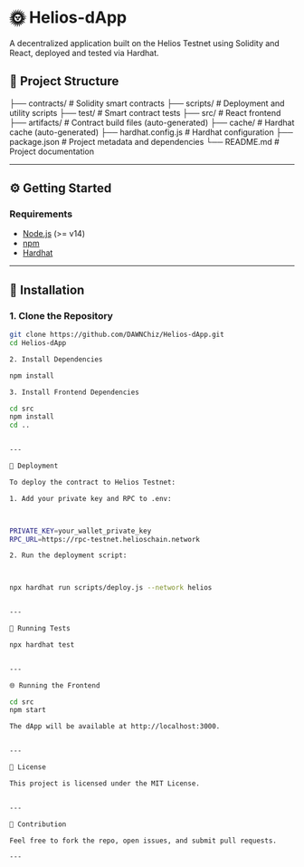 # 🌞 Helios-dApp

A decentralized application built on the Helios Testnet using Solidity and React, deployed and tested via Hardhat.

## 📁 Project Structure

├── contracts/           # Solidity smart contracts ├── scripts/             # Deployment and utility scripts ├── test/                # Smart contract tests ├── src/                 # React frontend ├── artifacts/           # Contract build files (auto-generated) ├── cache/               # Hardhat cache (auto-generated) ├── hardhat.config.js    # Hardhat configuration ├── package.json         # Project metadata and dependencies └── README.md            # Project documentation

---

## ⚙️ Getting Started

### Requirements

- [Node.js](https://nodejs.org) (>= v14)
- [npm](https://www.npmjs.com/)
- [Hardhat](https://hardhat.org)

---

## 🧰 Installation

### 1. Clone the Repository

```bash
git clone https://github.com/DAWNChiz/Helios-dApp.git
cd Helios-dApp

2. Install Dependencies

npm install

3. Install Frontend Dependencies

cd src
npm install
cd ..


---

🚀 Deployment

To deploy the contract to Helios Testnet:

1. Add your private key and RPC to .env:



PRIVATE_KEY=your_wallet_private_key
RPC_URL=https://rpc-testnet.helioschain.network

2. Run the deployment script:



npx hardhat run scripts/deploy.js --network helios


---

🧪 Running Tests

npx hardhat test


---

🌐 Running the Frontend

cd src
npm start

The dApp will be available at http://localhost:3000.


---

🧾 License

This project is licensed under the MIT License.


---

🙌 Contribution

Feel free to fork the repo, open issues, and submit pull requests.

---

